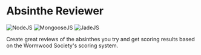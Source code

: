 # Absinthe Reviewer
![NodeJS](https://img.shields.io/badge/Node-js-green.svg?style=flat-square&logoWidth=40&link=#)
![MongooseJS](https://img.shields.io/badge/Mongoose-js-green.svg?style=flat-square&logoWidth=40&link=#)
![JadeJS](https://img.shields.io/badge/Jade-js-green.svg?style=flat-square&logoWidth=40&link=#)

Create great reviews of the absinthes you try and get scoring results based on the Wormwood Society's scoring system.
